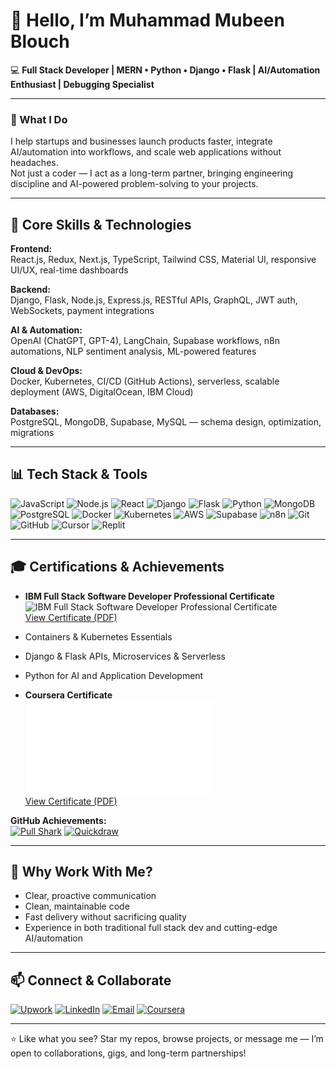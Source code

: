 
# 👋 Hello, I’m Muhammad Mubeen Blouch

<!--
**Mubeen-Baloch/Mubeen-Baloch** is a ✨ _special_ ✨ repository because its `README.md` (this file) appears on your GitHub profile.

Here are some ideas to get you started:

- 🔭 I’m currently working on ...
- 🌱 I’m currently learning ...
- 👯 I’m looking to collaborate on ...
- 🤔 I’m looking for help with ...
- 💬 Ask me about ...
- 📫 How to reach me: ...
- 😄 Pronouns: ...
- ⚡ Fun fact: ...
-->
💻 **Full Stack Developer | MERN • Python • Django • Flask | AI/Automation Enthusiast | Debugging Specialist**

---

### 🚀 What I Do

I help startups and businesses launch products faster, integrate AI/automation into workflows, and scale web applications without headaches.  
Not just a coder — I act as a long-term partner, bringing engineering discipline and AI-powered problem-solving to your projects.

---

## 🧠 Core Skills & Technologies

**Frontend:**  
React.js, Redux, Next.js, TypeScript, Tailwind CSS, Material UI, responsive UI/UX, real-time dashboards

**Backend:**  
Django, Flask, Node.js, Express.js, RESTful APIs, GraphQL, JWT auth, WebSockets, payment integrations

**AI & Automation:**  
OpenAI (ChatGPT, GPT-4), LangChain, Supabase workflows, n8n automations, NLP sentiment analysis, ML-powered features

**Cloud & DevOps:**  
Docker, Kubernetes, CI/CD (GitHub Actions), serverless, scalable deployment (AWS, DigitalOcean, IBM Cloud)

**Databases:**  
PostgreSQL, MongoDB, Supabase, MySQL — schema design, optimization, migrations

---

## 📊 Tech Stack & Tools

![JavaScript](https://img.shields.io/badge/JavaScript-F7DF1E?style=flat&logo=javascript&logoColor=black)
![Node.js](https://img.shields.io/badge/Node.js-339933?style=flat&logo=node.js&logoColor=white)
![React](https://img.shields.io/badge/React-20232A?style=flat&logo=react&logoColor=61DAFB)
![Django](https://img.shields.io/badge/Django-092E20?style=flat&logo=django&logoColor=white)
![Flask](https://img.shields.io/badge/Flask-000000?style=flat&logo=flask&logoColor=white)
![Python](https://img.shields.io/badge/Python-3776AB?style=flat&logo=python&logoColor=white)
![MongoDB](https://img.shields.io/badge/MongoDB-47A248?style=flat&logo=mongodb&logoColor=white)
![PostgreSQL](https://img.shields.io/badge/PostgreSQL-316192?style=flat&logo=postgresql&logoColor=white)
![Docker](https://img.shields.io/badge/Docker-2496ED?style=flat&logo=docker&logoColor=white)
![Kubernetes](https://img.shields.io/badge/Kubernetes-326CE5?style=flat&logo=kubernetes&logoColor=white)
![AWS](https://img.shields.io/badge/AWS-232F3E?style=flat&logo=amazon-aws&logoColor=white)
![Supabase](https://img.shields.io/badge/Supabase-3ECF8E?style=flat&logo=supabase&logoColor=white)
![n8n](https://img.shields.io/badge/n8n-FF6100?style=flat&logo=n8n&logoColor=white)
![Git](https://img.shields.io/badge/Git-F05032?style=flat&logo=git&logoColor=white)
![GitHub](https://img.shields.io/badge/GitHub-181717?style=flat&logo=github&logoColor=white)
![Cursor](https://img.shields.io/badge/Cursor-0081CB?style=flat&logo=cursor&logoColor=white)
![Replit](https://img.shields.io/badge/Replit-F26207?style=flat&logo=replit&logoColor=white)

---

## 🎓 Certifications & Achievements

- **IBM Full Stack Software Developer Professional Certificate**  
  ![IBM Full Stack Software Developer Professional Certificate](./certificates/ibm-fullstack-cert.png)  
  [View Certificate (PDF)](./certificates/ibm-fullstack-cert.pdf)
- Containers & Kubernetes Essentials
- Django & Flask APIs, Microservices & Serverless
- Python for AI and Application Development

- **Coursera Certificate**  
  ![Coursera Certificate](./certificates/Coursera%207LRQH6WTX8S4.pdf)  
  [View Certificate (PDF)](./certificates/Coursera%207LRQH6WTX8S4.pdf)

**GitHub Achievements:**  
[![Pull Shark](https://img.shields.io/badge/Pull%20Shark-achievement-blue?style=flat&logo=github)](https://github.com/users/Mubeen-Baloch/achievements/pull-shark)
[![Quickdraw](https://img.shields.io/badge/Quickdraw-achievement-green?style=flat&logo=github)](https://github.com/users/Mubeen-Baloch/achievements/quickdraw)

---

## 🤝 Why Work With Me?

- Clear, proactive communication
- Clean, maintainable code
- Fast delivery without sacrificing quality
- Experience in both traditional full stack dev and cutting-edge AI/automation

---

## 📫 Connect & Collaborate

[![Upwork](https://img.shields.io/badge/Upwork-Hire%20Me-6fda44?style=flat&logo=upwork&logoColor=white)](https://www.upwork.com/freelancers/muhammadmubeenblouch?mp_source=share)
[![LinkedIn](https://img.shields.io/badge/LinkedIn-Connect-blue?style=flat&logo=linkedin)](https://www.linkedin.com/in/mubeen-blouch/)
[![Email](https://img.shields.io/badge/Email-BlouchM%40gmail.com-red?style=flat&logo=gmail&logoColor=white)](mailto:blouchmubeen@gmail.com)
[![Coursera](https://img.shields.io/badge/Coursera-Profile-0056D2?style=flat&logo=coursera&logoColor=white)](https://www.coursera.org/learner/mubeen-blouch)

---

⭐ Like what you see? Star my repos, browse projects, or message me — I’m open to collaborations, gigs, and long-term partnerships!
